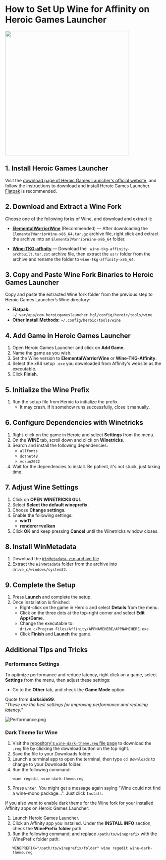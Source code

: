 # How to Set Up Wine for Affinity on Heroic Games Launcher

<img src="/Assets/NewLogos/AffinityHGL.png" width="400"/>

## 1. Install Heroic Games Launcher

Visit the [download page of Heroic Games Launcher's official website](https://heroicgameslauncher.com/downloads), and follow the instructions to download and install Heroic Games Launcher. [Flatpak](https://flathub.org/en/apps/com.heroicgameslauncher.hgl) is recommended.

## 2. Download and Extract a Wine Fork

Choose one of the following forks of Wine, and download and extract it: 

- [**ElementalWarriorWine**](https://github.com/Twig6943/wine/releases) (Recommended) — After downloading the `ElementalWarriorWine-x86_64.tar.gz` archive file, right click and extract the archive into an `ElementalWarriorWine-x86_64` folder.

- [**Wine-TKG-affinity**](https://github.com/daegalus/wine-tkg-affinity/releases) — Download the ` wine-tkg-affinity-archbuilt.tar.zst` archive file, then extract the `usr/` folder from the archive and rename the folder to `wine-tkg-affinity-x86_64`.

## 3. Copy and Paste Wine Fork Binaries to Heroic Games Launcher

Copy and paste the extracted Wine fork folder from the previous step to Heroic Games Launcher’s Wine directory:

- **Flatpak:** `~/.var/app/com.heroicgameslauncher.hgl/config/heroic/tools/wine`
- **Other Install Methods:** `~/.config/heroic/tools/wine`

## 4. Add Game in Heroic Games Launcher

1. Open Heroic Games Launcher and click on **Add Game**.
2. Name the game as you wish.
3. Set the Wine version to **ElementalWarriorWine** or **Wine-TKG-Affinity**.
4. Select the x64 setup `.exe` you downloaded from Affinity's website as the executable.
5. Click **Finish**.

## 5. Initialize the Wine Prefix

1. Run the setup file from Heroic to initialize the prefix.
   - It may crash. If it somehow runs successfully, close it manually.

## 6. Configure Dependencies with Winetricks

1. Right-click on the game in Heroic and select **Settings** from the menu.
2. On the **WINE** tab, scroll down and click on **Winetricks**.
3. Search and install the following dependencies:
    - `allfonts`
    - `dotnet48`
    - `vcrun2022`
4. Wait for the dependencies to install. Be patient, it's not stuck, just taking time.

## 7. Adjust Wine Settings

1. Click on **OPEN WINETRICKS GUI**.
2. Select **Select the default wineprefix**.
3. Choose **Change settings**.
4. Enable the following settings:
    - **win11**
    - **renderer=vulkan**
5. Click **OK** and keep pressing **Cancel** until the Winetricks window closes.

## 8. Install WinMetadata

1. Download the [`WinMetadata.zip` archive file](https://archive.org/download/win-metadata/WinMetadata.zip).
2. Extract the `WinMetadata` folder from the archive into `drive_c/windows/system32`.

## 9. Complete the Setup

1. Press **Launch** and complete the setup.
2. Once installation is finished:
    - Right-click on the game in Heroic and select **Details** from the menu.
    - Click on the three dots at the top-right corner and select **Edit App/Game**.
    - Change the executable to:  
      `drive_c/Program Files/Affinity/APPNAMEHERE/APPNAMEHERE.exe`
    - Click **Finish** and **Launch** the game.

## Additional TIps and Tricks

### Performance Settings

To optimize performance and reduce latency, right click on a game, select **Settings** from the menu, then adjust these settings:

- Go to the **Other** tab, and check the **Game Mode** option.

Quote from **darkside99**:  
*"These are the best settings for improving performance and reducing latency."*

![Performance.png](./Images/Performance.png)

### Dark Theme for Wine

1. Visit the [repository's `wine-dark-theme.reg` file page](/Auxillary/Other/wine-dark-theme.reg) to download the `.reg` file by clicking the download button on the top right.
2. Save the file to your Downloads folder.
3. Launch a terminal app to open the terminal, then type `cd Downloads` to change to your Downloads folder.
4. Run the following command:
    ```shell
    wine regedit wine-dark-theme.reg
    ```
5. Press `Enter`. You might get a message again saying "Wine could not find a wine-mono package...". Just click `Install`.

If you also want to enable dark theme for the Wine fork for your installed Affinity apps on Heroic Games Launcher:

1. Launch Heroic Games Launcher.
2. Click an Affinity app you installed. Under the **INSTALL INFO** section, check the **WinePrefix folder** path.
3. Run the following command, and replace `/path/to/wineprefix` with the WinePrefix folder path:
    ```shell
   WINEPREFIX="/path/to/wineprefix/folder" wine regedit wine-dark-theme.reg
   ```
